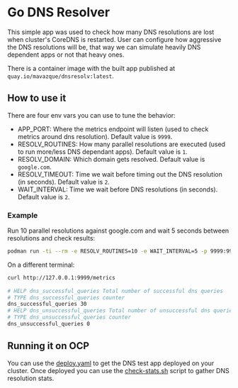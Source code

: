 # Go DNS Resolver

This simple app was used to check how many DNS resolutions are lost when cluster's CoreDNS is restarted. User can configure how aggressive the DNS resolutions will be, that way we can simulate heavily DNS dependent apps or not that heavy ones.

There is a container image with the built app published at `quay.io/mavazque/dnsresolv:latest`.

## How to use it

There are four env vars you can use to tune the behavior:

* APP_PORT: Where the metrics endpoint will listen (used to check metrics around dns resolution). Default value is `9999`.
* RESOLV_ROUTINES: How many parallel resolutions are executed (used to run more/less DNS dependant apps). Default value is `1`.
* RESOLV_DOMAIN: Which domain gets resolved. Default value is `google.com`.
* RESOLV_TIMEOUT: Time we wait before timing out the DNS resolution (in seconds). Default value is `2`.
* WAIT_INTERVAL: Time we wait before DNS resolutions (in seconds). Default value is `2`.

### Example

Run 10 parallel resolutions against google.com and wait 5 seconds between resolutions and check results:

~~~sh
podman run -ti --rm -e RESOLV_ROUTINES=10 -e WAIT_INTERVAL=5 -p 9999:9999 quay.io/mavazque/dnsresolv:latest
~~~

On a different terminal:

~~~sh
curl http://127.0.0.1:9999/metrics
 
# HELP dns_successful_queries Total number of successful dns queries
# TYPE dns_successful_queries counter
dns_successful_queries 30
# HELP dns_unsuccessful_queries Total number of unsuccessful dns queries
# TYPE dns_unsuccessful_queries counter
dns_unsuccessful_queries 0
~~~

## Running it on OCP

You can use the [deploy.yaml](./ocp-manifests/deploy.yaml) to get the DNS test app deployed on your cluster. Once deployed you can use the [check-stats.sh](./ocp-manifests/check-stats.sh) script to gather DNS resolution stats.
